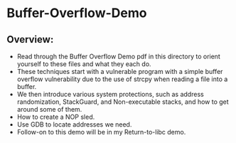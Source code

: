 # Buffer-Overflow-Demo

## Overview:
- Read through the Buffer Overflow Demo pdf in this directory to orient yourself to these files and what they each do.
- These techniques start with a vulnerable program with a simple buffer overflow vulnerability due to the use of strcpy when reading a file into a buffer.
- We then introduce various system protections, such as address randomization, StackGuard, and Non-executable stacks, and how to get around some of them.
- How to create a NOP sled.
- Use GDB to locate addresses we need.
- Follow-on to this demo will be in my Return-to-libc demo.
